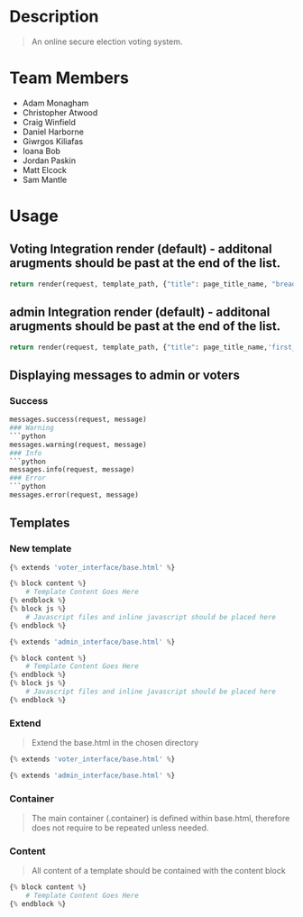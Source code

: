 # Description
> An online secure election voting system. 
>
# Team Members
+ Adam Monagham
+ Christopher Atwood
+ Craig Winfield
+ Daniel Harborne
+ Giwrgos Kiliafas
+ Ioana Bob
+ Jordan Paskin
+ Matt Elcock
+ Sam Mantle
>
# Usage
## Voting Integration render (default) - additonal arugments should be past at the end of the list.
```python
return render(request, template_path, {"title": page_title_name, "breadcrumb": [(breadcrumb_title, reverse(url_name)), ]})
``` 

## admin Integration render (default) - additonal arugments should be past at the end of the list.
```python
return render(request, template_path, {"title": page_title_name,'first_name': request.session.forename, "breadcrumb": [(breadcrumb_title, breadcrumb_url) ]})
```

## Displaying messages to admin or voters
### Success
```python
messages.success(request, message)
### Warning
```python
messages.warning(request, message)
### Info
```python
messages.info(request, message)
### Error
```python
messages.error(request, message)
```

## Templates
### New template
``` python
{% extends 'voter_interface/base.html' %}

{% block content %}
    # Template Content Goes Here
{% endblock %}
{% block js %}
    # Javascript files and inline javascript should be placed here
{% endblock %}
```
``` python
{% extends 'admin_interface/base.html' %}

{% block content %}
    # Template Content Goes Here
{% endblock %}
{% block js %}
    # Javascript files and inline javascript should be placed here
{% endblock %}
```
### Extend
> Extend the base.html in the chosen directory
```python
{% extends 'voter_interface/base.html' %}
```
```python
{% extends 'admin_interface/base.html' %}
```
### Container
> The main container (.container) is defined within base.html, therefore does not require to be repeated unless needed.

### Content
> All content of a template should be contained with the content block

```python
{% block content %}
    # Template Content Goes Here
{% endblock %}
```
